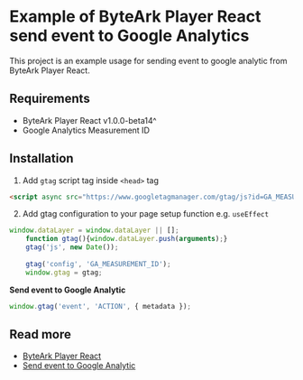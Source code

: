 # Example of ByteArk Player React send event to Google Analytics

This project is an example usage for sending event to google analytic from ByteArk Player React.

## Requirements
* ByteArk Player React v1.0.0-beta14^
* Google Analytics Measurement ID

## Installation

1. Add `gtag` script tag inside `<head>` tag
```html
<script async src="https://www.googletagmanager.com/gtag/js?id=GA_MEASUREMENT_ID"></script>
```

2. Add gtag configuration to your page setup function e.g. `useEffect`
```js
window.dataLayer = window.dataLayer || [];
    function gtag(){window.dataLayer.push(arguments);}
    gtag('js', new Date());
  
    gtag('config', 'GA_MEASUREMENT_ID');
    window.gtag = gtag;
```

**Send event to Google Analytic**

```js
window.gtag('event', 'ACTION', { metadata });
```

## Read more
- [ByteArk Player React](https://github.com/byteark/byteark-player-react)
- [Send event to Google Analytic](https://developers.google.com/analytics/devguides/collection/gtagjs/sending-data])